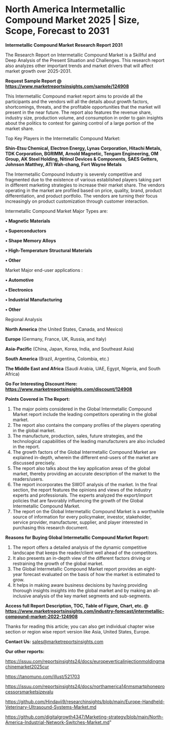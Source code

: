 # North America Intermetallic Compound Market 2025 | Size, Scope, Forecast to 2031

<strong>Intermetallic Compound Market Research Report 2031</strong>

The Research Report on Intermetallic Compound Market is a Skillful and Deep Analysis of the Present Situation and Challenges. This research report also analyzes other important trends and market drivers that will affect market growth over 2025-2031.

<strong>Request Sample Report @ <a href=https://www.marketreportsinsights.com/sample/124908>https://www.marketreportsinsights.com/sample/124908</a></strong>

This Intermetallic Compound market report aims to provide all the participants and the vendors will all the details about growth factors, shortcomings, threats, and the profitable opportunities that the market will present in the near future. The report also features the revenue share, industry size, production volume, and consumption in order to gain insights about the politics to contest for gaining control of a large portion of the market share.

Top Key Players in the Intermetallic Compound Market:

<strong>Shin-Etsu Chemical, Electron Energy, Lynas Corporation, Hitachi Metals, TDK Corporation, BGRIMM, Arnold Magnetic, Tengam Engineering, OM Group, AK Steel Holding, Nitinol Devices & Components, SAES Getters, Johnson Matthey, ATI Wah-chang, Fort Wayne Metals</strong>

The Intermetallic Compound Industry is severely competitive and fragmented due to the existence of various established players taking part in different marketing strategies to increase their market share. The vendors operating in the market are profiled based on price, quality, brand, product differentiation, and product portfolio. The vendors are turning their focus increasingly on product customization through customer interaction.

Intermetallic Compound Market Major Types are:

<strong>• Magnetic Materials

• Superconductors

• Shape Memory Alloys

• High-Temperature Structural Materials

• Other</strong>

Market Major end-user applications :

<strong>• Automotive

• Electronics

• Industrial Manufacturing

• Other</strong>

Regional Analysis

</u><strong><b>North America</b></strong> (the United States, Canada, and Mexico)

<strong><b>Europe </b></strong>(Germany, France, UK, Russia, and Italy)

<strong><b>Asia-Pacific</b></strong> (China, Japan, Korea, India, and Southeast Asia)

<strong><b>South America</b></strong> (Brazil, Argentina, Colombia, etc.)

<strong><b>The Middle East and Africa</b></strong> (Saudi Arabia, UAE, Egypt, Nigeria, and South Africa)

<strong>Go For Interesting Discount Here: <a href=https://www.marketreportsinsights.com/discount/124908>https://www.marketreportsinsights.com/discount/124908</a></strong>

<strong>Points Covered in The Report:</strong>
<ol>
  <li>The major points considered in the Global Intermetallic Compound Market report include the leading competitors operating in the global market.</li>
  <li>The report also contains the company profiles of the players operating in the global market.</li>
  <li>The manufacture, production, sales, future strategies, and the technological capabilities of the leading manufacturers are also included in the report.</li>
  <li>The growth factors of the Global Intermetallic Compound Market are explained in-depth, wherein the different end-users of the market are discussed precisely.</li>
  <li>The report also talks about the key application areas of the global market, thereby providing an accurate description of the market to the readers/users.</li>
  <li>The report incorporates the SWOT analysis of the market. In the final section, the report features the opinions and views of the industry experts and professionals. The experts analyzed the export/import policies that are favorably influencing the growth of the Global Intermetallic Compound Market.</li>
  <li>The report on the Global Intermetallic Compound Market is a worthwhile source of information for every policymaker, investor, stakeholder, service provider, manufacturer, supplier, and player interested in purchasing this research document.</li>
</ol>
<strong>Reasons for Buying Global Intermetallic Compound Market Report:</strong>

<ol>
  <li>The report offers a detailed analysis of the dynamic competitive landscape that keeps the reader/client well ahead of the competitors.</li>
  <li>It also presents an in-depth view of the different factors driving or restraining the growth of the global market.</li>
  <li>The Global Intermetallic Compound Market report provides an eight-year forecast evaluated on the basis of how the market is estimated to grow.</li>
  <li>It helps in making aware business decisions by having providing thorough insights insights into the global market and by making an all-inclusive analysis of the key market segments and sub-segments.</li>
</ol>
<strong>Access full Report Description, TOC, Table of Figure, Chart, etc. @ <a href=https://www.marketreportsinsights.com/industry-forecast/intermetallic-compound-market-2022-124908>https://www.marketreportsinsights.com/industry-forecast/intermetallic-compound-market-2022-124908</a></strong>


Thanks for reading this article; you can also get individual chapter wise section or region wise report version like Asia, United States, Europe.

<strong>Contact Us:</strong>
sales@marketreportsinsights.com

<strong>Our other reports:</strong>

<a href=https://issuu.com/reportsinsights24/docs/europeverticalinjectionmoldingmachinemarket2025cur>https://issuu.com/reportsinsights24/docs/europeverticalinjectionmoldingmachinemarket2025cur</a>

<a href=https://tanomuno.com/illust/521703>https://tanomuno.com/illust/521703</a>

<a href=https://issuu.com/reportsinsights24/docs/northamerica14nmsmartphoneprocessorsmarketsizevalu>https://issuu.com/reportsinsights24/docs/northamerica14nmsmartphoneprocessorsmarketsizevalu</a>

<a href=https://github.com/Hindavii9/researchinsights/blob/main/Europe-Handheld-Veterinary-Ultrasound-Systems-Market.md>https://github.com/Hindavii9/researchinsights/blob/main/Europe-Handheld-Veterinary-Ultrasound-Systems-Market.md</a>

<a href=https://github.com/digitalgrowth4347/Marketing-strategy/blob/main/North-America-Industrial-Network-Switches-Market.md>https://github.com/digitalgrowth4347/Marketing-strategy/blob/main/North-America-Industrial-Network-Switches-Market.md</a>"
